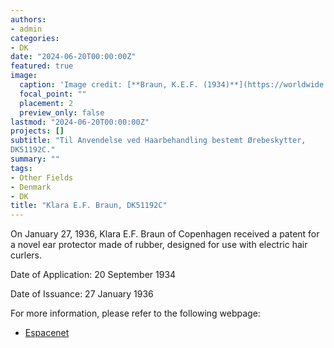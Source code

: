 ```yaml
---
authors:
- admin
categories:
- DK
date: "2024-06-20T00:00:00Z"
featured: true
image:
  caption: 'Image credit: [**Braun, K.E.F. (1934)**](https://worldwide.espacenet.com/patent/search/family/020265756/publication/DK51192C?q=pn%3DDK51192C)'
  focal_point: ""
  placement: 2
  preview_only: false
lastmod: "2024-06-20T00:00:00Z"
projects: []
subtitle: "Til Anvendelse ved Haarbehandling bestemt Ørebeskytter, 
DK51192C."
summary: ""
tags:
- Other Fields
- Denmark
- DK
title: "Klara E.F. Braun, DK51192C"
---
```


On January 27, 1936, Klara E.F. Braun of Copenhagen received a patent for a novel ear protector made of rubber, designed for use with electric hair curlers.

Date of Application: 20 September 1934

Date of Issuance: 27 January 1936

For more information, please refer to the following webpage: 

- [Espacenet](https://worldwide.espacenet.com/patent/search/family/020265756/publication/DK51192C?q=pn%3DDK51192C)
